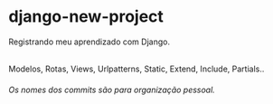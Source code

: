 # django-new-project
Registrando meu aprendizado com Django.<br><br>

Modelos, Rotas, Views, Urlpatterns, Static, Extend, Include, Partials..<br>

<h6>Os nomes dos commits são para organização pessoal.</h6>
